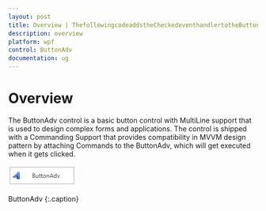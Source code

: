 ```yaml
---
layout: post
title: Overview | ThefollowingcodeaddstheCheckedeventhandlertotheButtonAdv | wpf | Syncfusion
description: overview
platform: wpf
control: ButtonAdv
documentation: ug
---
```


# Overview

The ButtonAdv control is a basic button control with MultiLine support that is used to design complex forms and applications. The control is shipped with a Commanding Support that provides compatibility in MVVM design pattern by attaching Commands to the ButtonAdv, which will get executed when it gets clicked.



![](Overview_images/Overview_img1.png)

ButtonAdv
{:.caption}



